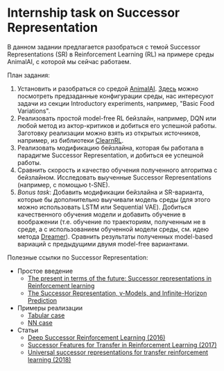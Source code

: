 # Internship task on Successor Representation

В данном задании предлагается разобраться с темой Successor Representations (SR) в Reinforcement Learning (RL) на примере среды AnimalAI, с которой мы сейчас работаем.

План задания:

1. Установить и разобраться со средой [AnimalAI](https://github.com/Kinds-of-Intelligence-CFI/animal-ai). [Здесь](http://animalai.org/AAI/testbed) можно посмотреть предзаданные конфигурации среды, нас интересуют задачи из секции Introductory experiments, например, "Basic Food Variations".
2. Реализовать простой model-free RL бейзлайн, например, DQN или любой метод из актор-критиков и добиться его успешной работы. Заготовку реализации можно взять из открытых источников, например, из библиотеки [ClearnRL](https://github.com/vwxyzjn/cleanrl).
3. Реализовать модификацию бейзлайна, которая бы работала в парадигме Successor Representation, и добиться ее успешной работы.
4. Сравнить скорость и качество обучения полученного алгоритма с бейзлайном. Исследовать выученные Successor Representations (например, с помощью t-SNE).
5. _Bonus task_: Добавить модификации бейзлайна и SR-варианта, которые бы дополнительно выучивали модель среды (для этого можно использовать LSTM или Sequential VAE). Добиться качественного обучения модели и добавить обучение в воображении (т.е. обучение по траекториям, полученным не в среде, а с использованием обученной модели среды, см. идею метода [Dreamer](https://arxiv.org/abs/1912.01603)). Сравнить результаты полученных model-based вариаций с предыдущими двумя model-free вариантами.

Полезные ссылки по Successor Representation:

- Простое введение
  - [The present in terms of the future: Successor representations in Reinforcement learning](https://awjuliani.medium.com/the-present-in-terms-of-the-future-successor-representations-in-reinforcement-learning-316b78c5fa3)
  - [The Successor Representation, γ-Models, and Infinite-Horizon Prediction](https://bair.berkeley.edu/blog/2021/01/05/successor/)
- Примеры реализации
  - [Tabular case](https://github.com/awjuliani/successor_examples)
  - [NN case](https://github.com/bonniesjli/DQN_SR)
- Статьи
  - [Deep Successor Reinforcement Learning (2016)](https://arxiv.org/pdf/1606.02396.pdf)
  - [Successor Features for Transfer in Reinforcement Learning (2017)](https://proceedings.neurips.cc/paper/2017/file/350db081a661525235354dd3e19b8c05-Paper.pdf)
  - [Universal successor representations for transfer reinforcement learning (2018)](https://arxiv.org/pdf/1804.03758.pdf)
